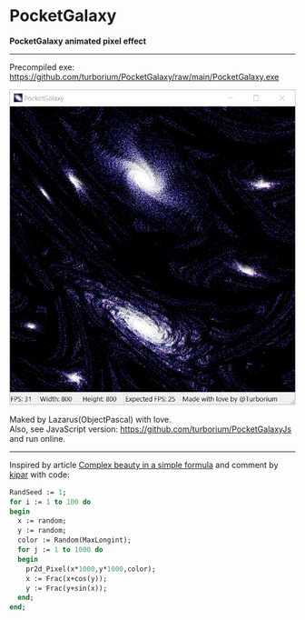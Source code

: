 # PocketGalaxy
**PocketGalaxy animated pixel effect**

---
Precompiled exe: https://github.com/turborium/PocketGalaxy/raw/main/PocketGalaxy.exe  

![scr](scr.png)

Maked by Lazarus(ObjectPascal) with love.  
Also, see JavaScript version: https://github.com/turborium/PocketGalaxyJs and run online.

---
Inspired by article [Complex beauty in a simple formula](https://habr.com/ru/articles/817869/) and comment by [kipar](https://habr.com/ru/articles/817869/#comment_26881773) with code:
```pascal
RandSeed := 1;
for i := 1 to 100 do
begin
  x := random;
  y := random;
  color := Random(MaxLongint);
  for j := 1 to 1000 do
  begin
    pr2d_Pixel(x*1000,y*1000,color);
    x := Frac(x+cos(y));
    y := Frac(y+sin(x));
  end;
end;
```
